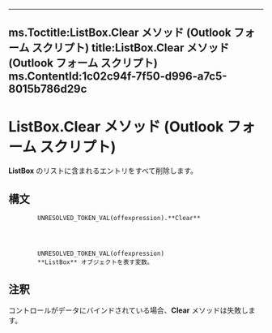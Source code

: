 

---
ms.Toctitle:ListBox.Clear メソッド (Outlook フォーム スクリプト)
title:ListBox.Clear メソッド (Outlook フォーム スクリプト)
ms.ContentId:1c02c94f-7f50-d996-a7c5-8015b786d29c
---
# ListBox.Clear メソッド (Outlook フォーム スクリプト)




**ListBox** のリストに含まれるエントリをすべて削除します。

## 構文

            UNRESOLVED_TOKEN_VAL(offexpression).**Clear**




            UNRESOLVED_TOKEN_VAL(offexpression)
            **ListBox** オブジェクトを表す変数。



## 注釈
コントロールがデータにバインドされている場合、**Clear** メソッドは失敗します。




